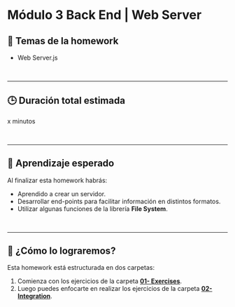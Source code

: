 # Módulo 3 Back End | Web Server

## **📌 Temas de la homework**

-  Web Server.js

<br />

---

## **🕒 Duración total estimada**

x minutos

<br />

---

## **🔎 Aprendizaje esperado**

Al finalizar esta homework habrás:

-  Aprendido a crear un servidor.
-  Desarrollar end-points para facilitar información en distintos formatos.
-  Utilizar algunas funciones de la librería **File System**.

<br />

---

## **📎 ¿Cómo lo lograremos?**

Esta homework está estructurada en dos carpetas:

1. Comienza con los ejercicios de la carpeta [**01- Exercises**](./01%20-%20Exercises/README.md).
2. Luego puedes enfocarte en realizar los ejercicios de la carpeta [**02- Integration**](./02%20-%20Integration/README.md).
